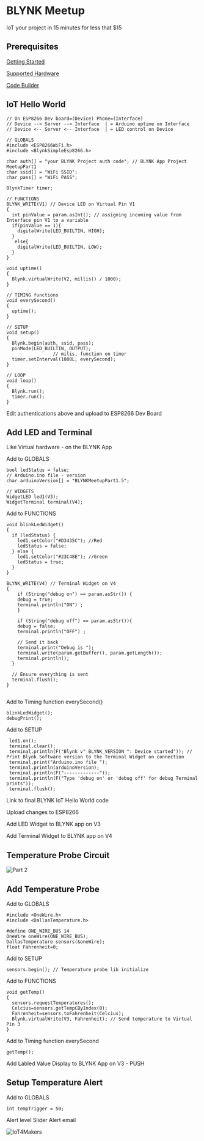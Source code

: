 # BLYNK Meetup
IoT your project in 15 minutes for less that $15
## Prerequisites

[Getting Started](https://www.blynk.cc/getting-started/ "Getting Started")

[Supported Hardware](https://github.com/blynkkk/blynkkk.github.io/blob/master/SupportedHardware.md "Supported Hardware")

[Code Builder](http://examples.blynk.cc/ "Code Builder")

## IoT Hello World
```
// On ESP8266 Dev board=(Device) Phone=(Interface) 
// Device --> Server --> Interface  | = Arduino uptime on Interface
// Device <-- Server <-- Interface  | = LED control on Device

// GLOBALS
#include <ESP8266WiFi.h>
#include <BlynkSimpleEsp8266.h>

char auth[] = "your BLYNK Project auth code"; // BLYNK App Project MeetupPart1
char ssid[] = "WiFi SSID"; 
char pass[] = "WiFi PASS";

BlynkTimer timer;

// FUNCTIONS
BLYNK_WRITE(V1) // Device LED on Virtual Pin V1
{
  int pinValue = param.asInt(); // assigning incoming value from Interface pin V1 to a variable
  if(pinValue == 1){
    digitalWrite(LED_BUILTIN, HIGH);
  }
   else{
    digitalWrite(LED_BUILTIN, LOW);
  }
}

void uptime()
{
  Blynk.virtualWrite(V2, millis() / 1000);
}

// TIMING functions
void everySecond() 
{
  uptime();   
}

// SETUP
void setup()
{
  Blynk.begin(auth, ssid, pass);
  pinMode(LED_BUILTIN, OUTPUT); 
                 // milis, function on timer  
  timer.setInterval(1000L, everySecond); 
}

// LOOP
void loop()
{
  Blynk.run();
  timer.run(); 
}
```
Edit authentications above and upload to ESP8266 Dev Board

## Add LED and Terminal
Like Virtual hardware - on the BLYNK App

Add to GLOBALS
```
bool ledStatus = false;
// Arduino.ino file - version
char arduinoVersion[] = "BLYNKMeetupPart1.5";

// WIDGETS
WidgetLED led1(V3);
WidgetTerminal terminal(V4);
```
Add to FUNCTIONS
```
void blinkLedWidget()
{
  if (ledStatus) {
    led1.setColor("#D3435C"); //Red
    ledStatus = false;
  } else {
    led1.setColor("#23C48E"); //Green
    ledStatus = true;
  }
}

BLYNK_WRITE(V4) // Terminal Widget on V4
{
    if (String("debug on") == param.asStr()) {
    debug = true;
    terminal.println("ON") ;
    } 
    
    if (String("debug off") == param.asStr()){
    debug = false;
    terminal.println("OFF") ;
    
    // Send it back
    terminal.print("Debug is ");
    terminal.write(param.getBuffer(), param.getLength());
    terminal.println();
  }

  // Ensure everything is sent
  terminal.flush();
}


```
Add to Timing function everySecond()
```
blinkLedWidget();
debugPrint(); 
```
Add to SETUP
```
 led1.on();
 terminal.clear();
 terminal.println(F("Blynk v" BLYNK_VERSION ": Device started")); // Print Blynk Software version to the Terminal Widget on connection
 terminal.print("Arduino.ino file ");
 terminal.println(arduinoVersion);
 terminal.println(F("-------------"));
 terminal.println(F("Type 'debug on' or 'debug off' for debug Terminal prints"));
 terminal.flush();
```
Link to final BLYNK IoT Hello World code

Upload changes to ESP8266

Add LED Widget to BLYNK app on V3

Add Terminal Widget to BLYNK app on V4 

## Temperature Probe Circuit
![Part 2](images/MeetupPart2.PNG?raw=true "Part 2")

## Add Temperature Probe
Add to GLOBALS
```
#include <OneWire.h>
#include <DallasTemperature.h>

#define ONE_WIRE_BUS 14
OneWire oneWire(ONE_WIRE_BUS);
DallasTemperature sensors(&oneWire);
float Fahrenheit=0;
```
Add to SETUP
```
sensors.begin(); // Temperature probe lib initialize
```

Add to FUNCTIONS
```
void getTemp()
{
  sensors.requestTemperatures(); 
  Celcius=sensors.getTempCByIndex(0);
  Fahrenheit=sensors.toFahrenheit(Celcius);
  Blynk.virtualWrite(V3, Fahrenheit); // Send temperature to Virtual Pin 3
}
```
Add to Timing function everySecond
```
getTemp();
```
Add Labled Value Display to BLYNK App on V3 - PUSH

## Setup Temperature Alert
Add to GLOBALS
```
int tempTrigger = 50;
```
Alert level Slider
Alert email


![IoT4Makers](images/BlynkMeetup2.png?raw=true "Meetup")

